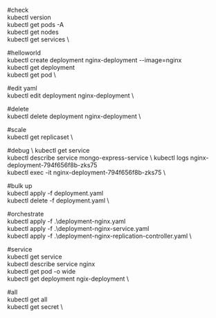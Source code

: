 #check  \
kubectl version \
 kubectl get pods -A \
 kubectl get nodes \
 kubectl get services \

#helloworld  \
 kubectl create deployment nginx-deployment --image=nginx \
 kubectl get deployment \
 kubectl get pod \

#edit yaml  \
 kubectl edit deployment nginx-deployment \
 
 #delete  \
 kubectl delete deployment nginx-deployment \

#scale  \
 kubectl get replicaset  \
 
 #debug \ 
 kubectl get service \
 kubectl describe service mongo-express-service \ 
 kubectl logs nginx-deployment-794f656f8b-zks75 \
 kubectl exec -it nginx-deployment-794f656f8b-zks75 \


#bulk up  \
 kubectl apply -f deployment.yaml \
 kubectl delete -f deployment.yaml \


#orchestrate  \
kubectl apply -f .\deployment-nginx.yaml \
kubectl apply -f .\deployment-nginx-service.yaml \
kubectl apply -f .\deployment-nginx-replication-controller.yaml \


#service  \
 kubectl get service \
  kubectl describe service nginx \
  kubectl get pod -o wide \
  kubectl get deployment ngix-deployment \

#all  \
 kubectl get all \
 kubectl get secret \
